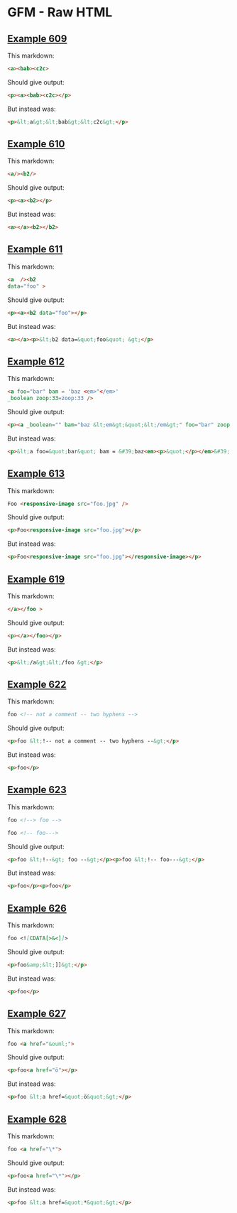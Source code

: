 # GFM - Raw HTML

## [Example 609](https://spec.commonmark.org/0.29/#example-609)

This markdown:

```markdown
<a><bab><c2c>

```

Should give output:

```html
<p><a><bab><c2c></p>
```

But instead was:

```html
<p>&lt;a&gt;&lt;bab&gt;&lt;c2c&gt;</p>
```
## [Example 610](https://spec.commonmark.org/0.29/#example-610)

This markdown:

```markdown
<a/><b2/>

```

Should give output:

```html
<p><a><b2></p>
```

But instead was:

```html
<a></a><b2></b2>
```
## [Example 611](https://spec.commonmark.org/0.29/#example-611)

This markdown:

```markdown
<a  /><b2
data="foo" >

```

Should give output:

```html
<p><a><b2 data="foo"></p>
```

But instead was:

```html
<a></a><p>&lt;b2 data=&quot;foo&quot; &gt;</p>
```
## [Example 612](https://spec.commonmark.org/0.29/#example-612)

This markdown:

```markdown
<a foo="bar" bam = 'baz <em>"</em>'
_boolean zoop:33=zoop:33 />

```

Should give output:

```html
<p><a _boolean="" bam="baz &lt;em&gt;&quot;&lt;/em&gt;" foo="bar" zoop:33="zoop:33"></p>
```

But instead was:

```html
<p>&lt;a foo=&quot;bar&quot; bam = &#39;baz<em><p>&quot;</p></em>&#39; _boolean zoop:33=zoop:33 /&gt;</p>
```
## [Example 613](https://spec.commonmark.org/0.29/#example-613)

This markdown:

```markdown
Foo <responsive-image src="foo.jpg" />

```

Should give output:

```html
<p>Foo<responsive-image src="foo.jpg"></p>
```

But instead was:

```html
<p>Foo<responsive-image src="foo.jpg"></responsive-image></p>
```
## [Example 619](https://spec.commonmark.org/0.29/#example-619)

This markdown:

```markdown
</a></foo >

```

Should give output:

```html
<p></a></foo></p>
```

But instead was:

```html
<p>&lt;/a&gt;&lt;/foo &gt;</p>
```
## [Example 622](https://spec.commonmark.org/0.29/#example-622)

This markdown:

```markdown
foo <!-- not a comment -- two hyphens -->

```

Should give output:

```html
<p>foo &lt;!-- not a comment -- two hyphens --&gt;</p>
```

But instead was:

```html
<p>foo</p>
```
## [Example 623](https://spec.commonmark.org/0.29/#example-623)

This markdown:

```markdown
foo <!--> foo -->

foo <!-- foo--->

```

Should give output:

```html
<p>foo &lt;!--&gt; foo --&gt;</p><p>foo &lt;!-- foo---&gt;</p>
```

But instead was:

```html
<p>foo</p><p>foo</p>
```
## [Example 626](https://spec.commonmark.org/0.29/#example-626)

This markdown:

```markdown
foo <![CDATA[>&<]]>

```

Should give output:

```html
<p>foo&amp;&lt;]]&gt;</p>
```

But instead was:

```html
<p>foo</p>
```
## [Example 627](https://spec.commonmark.org/0.29/#example-627)

This markdown:

```markdown
foo <a href="&ouml;">

```

Should give output:

```html
<p>foo<a href="ö"></p>
```

But instead was:

```html
<p>foo &lt;a href=&quot;ö&quot;&gt;</p>
```
## [Example 628](https://spec.commonmark.org/0.29/#example-628)

This markdown:

```markdown
foo <a href="\*">

```

Should give output:

```html
<p>foo<a href="\*"></p>
```

But instead was:

```html
<p>foo &lt;a href=&quot;*&quot;&gt;</p>
```
